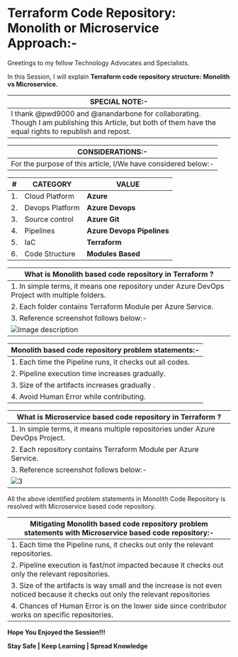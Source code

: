 # Terraform Code Repository: Monolith or Microservice Approach:-

Greetings to my fellow Technology Advocates and Specialists.

In this Session, I will explain __Terraform code repository structure: Monolith vs Microservice.__

| __SPECIAL NOTE:-__ |
| --------- |
| I thank @pwd9000 and @anandarbone for collaborating. Though I am publishing this Article, but both of them have the equal rights to republish and repost. |

| __CONSIDERATIONS:-__ |
| --------- |
| For the purpose of this article, I/We have considered below:- |

| __#__ | __CATEGORY__ | __VALUE__ |
| --------- | --------- | --------- |
| 1. | Cloud Platform | __Azure__ |
| 2. | Devops Platform | __Azure Devops__ |
| 3. | Source control | __Azure Git__ |
| 4. | Pipelines | __Azure Devops Pipelines__ |
| 5. | IaC  | __Terraform__ |
| 6. | Code Structure | __Modules Based__ | 

| What is Monolith based code repository in Terraform ? |
| --------- |
| 1. In simple terms, it means one repository under Azure DevOps Project with multiple folders. |
| 2. Each folder contains Terraform Module per Azure Service. |
| 3. Reference screenshot follows below:- |
| ![Image description](https://dev-to-uploads.s3.amazonaws.com/uploads/articles/3e8ydzgzchqr94etinwy.jpg) |

| __Monolith based code repository problem statements:-__ |
| --------- |
| 1. Each time the Pipeline runs, it checks out all codes. | 
| 2. Pipeline execution time increases gradually. |
| 3. Size of the artifacts increases gradually . |
| 4. Avoid Human Error while contributing. |

| What is Microservice based code repository in Terraform ? |
| --------- |
| 1. In simple terms, it means multiple repositories under Azure DevOps Project. |
| 2. Each repository contains Terraform Module per Azure Service. | 
| 3. Reference screenshot follows below:- |
| ![3](https://github.com/arindam0310018/06-Mar-2024-DevOps__Terraform-Code-Repo-Monolith-Microservice/assets/29681063/dd6aa83f-fb88-4158-84cb-21acb7bf5473) |

All the above identified problem statements in Monolith Code Repository is resolved with Microservice based code repository.

| __Mitigating Monolith based code repository problem statements with Microservice based code repository:-__ |
| --------- |
| 1. Each time the Pipeline runs, it checks out only the relevant repositories. | 
| 2. Pipeline execution is fast/not impacted because it checks out only the relevant repositories. |
| 3. Size of the artifacts is way small and the increase is not even noticed because it checks out only the relevant repositories |
| 4. Chances of Human Error is on the lower side since contributor works on specific repositories. |

__Hope You Enjoyed the Session!!!__

__Stay Safe | Keep Learning | Spread Knowledge__
